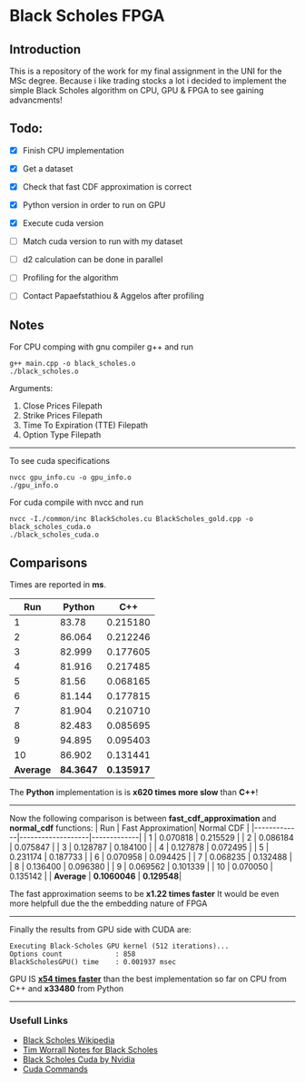 # Black Scholes FPGA

## Introduction
This is a repository of the work for my final assignment in the UNI for the MSc degree. Because i like trading stocks a lot i decided to implement the simple Black Scholes algorithm on CPU, GPU & FPGA to see gaining advancments!

## Todo:
- [x] Finish CPU implementation
- [x] Get a dataset
- [x] Check that fast CDF approximation is correct
- [x] Python version in order to run on GPU
- [x] Execute cuda version
- [ ] Match cuda version to run with my dataset
- [ ] d2 calculation can be done in parallel
- [ ] Profiling for the algorithm
- [ ] Contact Papaefstathiou & Aggelos after profiling


## Notes

For CPU comping with gnu compiler g++ and run
```
g++ main.cpp -o black_scholes.o
./black_scholes.o
```

Arguments:
1. Close Prices Filepath
2. Strike Prices Filepath
3. Time To Expiration (TTE) Filepath
4. Option Type Filepath

****

To see cuda specifications
```
nvcc gpu_info.cu -o gpu_info.o
./gpu_info.o
```

For cuda compile with nvcc and run
```
nvcc -I./common/inc BlackScholes.cu BlackScholes_gold.cpp -o black_scholes_cuda.o
./black_scholes_cuda.o
```




## Comparisons

Times are reported in **ms**.

| Run         | Python      | C++         |
|-------------|-------------|-------------|
| 1           | 83.78       | 0.215180    |
| 2           | 86.064      | 0.212246    |
| 3           | 82.999      | 0.177605    |
| 4           | 81.916      | 0.217485    |
| 5           | 81.56       | 0.068165    |
| 6           | 81.144      | 0.177815    |
| 7           | 81.904      | 0.210710    |
| 8           | 82.483      | 0.085695    |
| 9           | 94.895      | 0.095403    |
| 10          | 86.902      | 0.131441    |
| **Average** | **84.3647** | **0.135917**|

The **Python** implementation is is **x620 times more slow** than **C++**!

****

Now the following comparison is between **fast_cdf_approximation** and **normal_cdf** functions:
| Run         | Fast Approximation| Normal CDF  |
|-------------|-------------------|-------------|
| 1           | 0.070818          | 0.215529    |
| 2           | 0.086184          | 0.075847    |
| 3           | 0.128787          | 0.184100    |
| 4           | 0.127878          | 0.072495    |
| 5           | 0.231174          | 0.187733    |
| 6           | 0.070958          | 0.094425    |
| 7           | 0.068235          | 0.132488    |
| 8           | 0.136400          | 0.096380    |
| 9           | 0.069562          | 0.101339    |
| 10          | 0.070050          | 0.135142    |
| **Average** | **0.1060046**     | **0.129548**|

The fast approximation seems to be **x1.22 times faster**
It would be even more helpfull due the the embedding nature of FPGA 
****

Finally the results from GPU side with CUDA are:
```
Executing Black-Scholes GPU kernel (512 iterations)...
Options count             : 858     
BlackScholesGPU() time    : 0.001937 msec
```
GPU IS <u>**x54 times faster**</u> than the best implementation so far on CPU from C++
and **x33480** from Python


****
### Usefull Links
* [Black Scholes Wikipedia](https://en.wikipedia.org/wiki/Black%E2%80%93Scholes_model)
* [Tim Worrall Notes for Black Scholes](http://www.timworrall.com/fin-40008/bscholes.pdf)
* [Black Scholes Cuda by Nvidia](https://github.com/tpn/cuda-samples/tree/master/v9.0/4_Finance/BlackScholes)
* [Cuda Commands](https://docs.nvidia.com/cuda/cuda-runtime-api/group__CUDART__DEVICE.html#group__CUDART__DEVICE)